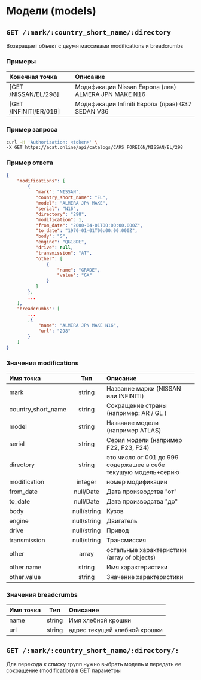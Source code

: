 # Модели (models)

## `GET /:mark/:country_short_name/:directory`

Возвращает объект с двумя массивами modifications и breadcrumbs

### Примеры

| Конечная точка | Описание |
| :---- | :--------------- |
| [GET /NISSAN/EL/298] | Модификации Nissan Европа (лев) ALMERA JPN MAKE N16 |
| [GET /INFINITI/ER/019] | Модификации Infiniti Европа (прав) G37 SEDAN V36 |

### Пример запроса

```bash
curl -H 'Authorization: <token>' \
-X GET https://acat.online/api/catalogs/CARS_FOREIGN/NISSAN/EL/298
```

### Пример ответа

```json
{
    "modifications": [
        {
           "mark": "NISSAN",
           "country_short_name": "EL",
           "model": "ALMERA JPN MAKE",
           "serial": "N16",
           "directory": "298",
           "modification": 1,
           "from_date": "2000-04-01T00:00:00.000Z",
           "to_date": "1970-01-01T00:00:00.000Z",
           "body": "S",
           "engine": "QG18DE",
           "drive": null,
           "transmission": "AT",
           "other": [
               {
                   "name": "GRADE",
                   "value": "GX"
               }
           ]
        },
        ...
    ],
    "breadcrumbs": [
        ...
        ,{
            "name": "ALMERA JPN MAKE N16",
            "url": "298"
        }
    ]
}
```

### Значения modifications

| Имя точка | Тип | Описание |
| :---- | :------: | :--------------- |
| mark | string | Название марки (NISSAN или INFINITI) |
| country_short_name | string | Сокращение страны (например: AR / GL ) |
| model | string | Название модели (например ATLAS) |
| serial | string | Серия модели (например F22, F23, F24) |
| directory | string | это число от 001 до 999 содержашее в себе текущую модель+серию |
| modification | integer | номер модификации |
| from_date | null/Date | Дата производства "от" |
| to_date | null/Date | Дата производства "до" |
| body | null/string | Кузов |
| engine | null/string | Двигатель |
| drive | null/string | Привод |
| transmission | null/string | Трансмиссия |
| other | array | остальные характеристики (array of objects) |
| other.name | string | Имя характеристики |
| other.value | string | Значение характеристики |

### Значения breadcrumbs

| Имя точка | Тип | Описание |
| :---- | :------: | :--------------- |
| name | string | Имя хлебной крошки |
| url | string | адрес текущей хлебной крошки |


## `GET /:mark/:country_short_name/:directory/:`

Для перехода к списку групп нужно выбрать модель и передать ее сокращение (modification) в GET параметры